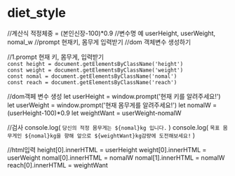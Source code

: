 # diet_style
//계산식 적정체중 = (본인신장-100)*0.9
//변수명 예 userHeight, userWeight, nomal_w
//prompt 현재키, 몸무게 입력받기
//dom 객체변수 생성하기

//1.prompt 현재 키, 몸무게, 입력받기<br>
`const height = document.getElementsByClassName('height')`<br>
`const weight = document.getElementsByClassName('weight')`<br>
`const nomal = document.getElementsByClassName('nomal')`<br>
`const reach = document.getElementsByClassName('reach')`

//dom객페 변수 생성
let userHeight = window.prompt('현재 키를 알려주세요!')
let userWeight = window.prompt('현재 몸무게를 알려주세요!')
let nomalW = (userHeight-100)*0.9
let weightWant = userWeight-nomalW

//검사
console.log(
    `당신의 적정 몸무게는 ${nomal}kg 입니다.`
    )
console.log(
    `목표 몸무게인 ${nomal}kg을 향해 앞으로 ${weightWant}kg감량에 도전해보세요!`
)

//html입력
height[0].innerHTML = userHeight
weight[0].innerHTML = userWeight
nomal[0].innerHTML = nomalW
nomal[1].innerHTML = nomalW
reach[0].innerHTML = weightWant
